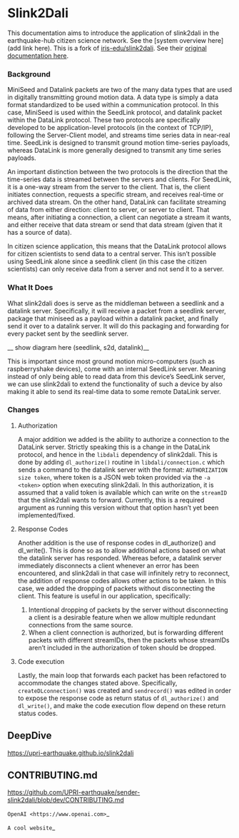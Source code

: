 Slink2Dali
================

This documentation aims to introduce the application of slink2dali in the earthquake-hub citizen science network. See the [system overview here](add link here). This is a fork of [iris-edu/slink2dali](https://github.com/iris-edu/slink2dali). See their [original documentation here](https://github.com/iris-edu/slink2dali/blob/main/doc/slink2dali.md).

### Background

MiniSeed and Datalink packets are two of the many data types that are used in digitally transmitting ground motion data.  A data type is simply a data format standardized to be used within a communication protocol. In this case, MiniSeed is used within the SeedLink protocol, and datalink packet within the DataLink protocol. These two protocols are specifically developed to be application-level protocols (in the context of TCP/IP), following the Server-Client model, and streams time series data in near-real time. SeedLink is designed to transmit ground motion time-series payloads, whereas DataLink is more generally designed to transmit any time series payloads.

An important distinction between the two protocols is the direction that the time-series data is streamed between the servers and clients. For SeedLink, it is a one-way stream from the server to the client. That is, the client initiates connection, requests a specific stream, and receives real-time or archived data stream. On the other hand, DataLink can facilitate streaming of data from either direction: client to server, or server to client. That means, after initiating a connection, a client can negotiate a stream it wants, and either receive that data stream or send that data stream (given that it has a source of data).

In citizen science application, this means that the DataLink protocol allows for citizen scientists to send data to a central server. This isn’t possible using SeedLink alone since a seedlink client (in this case the citizen scientists) can only receive data from a server and not send it to a server.

### What It Does

What slink2dali does is serve as the middleman between a seedlink and a datalink server. Specifically, it will receive a packet from a seedlink server, package that miniseed as a payload within a datalink packet, and finally send it over to a datalink server. It will do this packaging and forwarding for every packet sent by the seedlink server.

__ show diagram here (seedlink, s2d, datalink)__

This is important since most ground motion micro-computers (such as raspberryshake devices), come with an internal SeedLink server. Meaning instead of only being able to read data from this device’s SeedLink server, we can use slink2dali to extend the functionality of such a device by also making it able to send its real-time data to some remote DataLink server.

### Changes

1. Authorization

   A major addition we added is the ability to authorize a connection to the DataLink server. Strictly speaking this is a change in the DataLink protocol, and hence in the `libdali` dependency of slink2dali. This is done by adding `dl_authorize()` routine in `libdali/connection.c` which sends a command to the datalink server with the format: `AUTHORIZATION size token`, where token is a JSON web token provided via the `-a <token>` option when executing slink2dali. In this authorization, it is assumed that a valid token is available which can write on the `streamID` that the slink2dali wants to forward. Currently, this is a required argument as running this version without that option hasn’t yet been implemented/fixed.

2. Response Codes

   Another addition is the use of response codes in dl_authorize() and dl_write(). This is done so as to allow additional actions based on what the datalink server has responded. Whereas before, a datalink server immediately disconnects a client whenever an error has been encountered, and slink2dali in that case will infinitely retry to reconnect, the addition of response codes allows other actions to be taken. In this case, we added the dropping of packets without disconnecting the client. This feature is useful in our application, specifically:
    1. Intentional dropping of packets by the server without disconnecting a client is a desirable feature when we allow multiple redundant connections from the same source.
    2. When a client connection is authorized, but is forwarding different packets with different streamIDs, then the packets whose streamIDs aren’t included in the authorization of token should be dropped.

3. Code execution

   Lastly, the main loop that forwards each packet has been refactored to accommodate the changes stated above. Specifically, `createDLconnection()` was created and `sendrecord()` was edited in order to expose the response code as return status of `dl_authorize()` and `dl_write()`, and make the code execution flow depend on these return status codes.

## DeepDive
https://upri-earthquake.github.io/slink2dali

## CONTRIBUTING.md
https://github.com/UPRI-earthquake/sender-slink2dali/blob/dev/CONTRIBUTING.md

`OpenAI <https://www.openai.com>`_

`A cool website`_

